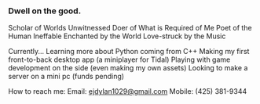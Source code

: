 ### Dwell on the good.

Scholar of Worlds Unwitnessed
Doer of What is Required of Me
Poet of the Human Ineffable
Enchanted by the World
Love-struck by the Music

Currently...
Learning more about Python coming from C++
Making my first front-to-back desktop app (a miniplayer for Tidal)
Playing with game development on the side (even making my own assets)
Looking to make a server on a mini pc (funds pending)

How to reach me: Email: ejdylan1029@gmail.com Mobile: (425) 381-9344

<!--
**doncigma/doncigma** is a ✨ _special_ ✨ repository because its `README.md` (this file) appears on your GitHub profile.

Here are some ideas to get you started:

- 🔭 I’m currently working on ...
- 🌱 I’m currently learning ...
- 👯 I’m looking to collaborate on ...
- 🤔 I’m looking for help with ...
- 💬 Ask me about ...
- 📫 How to reach me: ...
- 😄 Pronouns: ...
- ⚡ Fun fact: ...
-->
